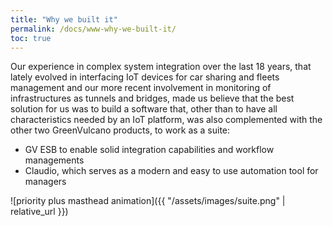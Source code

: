 ```yaml
---
title: "Why we built it"
permalink: /docs/www-why-we-built-it/
toc: true
---
```


Our experience in complex system integration over the last 18 years, that
lately evolved in interfacing IoT devices for car sharing and fleets management
and our more recent involvement in monitoring of infrastructures as tunnels and
bridges, made us believe that the best solution for us was to build a software
that, other than to have all characteristics needed by an IoT platform,
was also complemented with the other two GreenVulcano products, to work as a suite:

- GV ESB to enable solid integration capabilities and workflow managements
- Claudio, which serves as a modern and easy to use automation tool for managers

![priority plus masthead animation]({{ "/assets/images/suite.png" | relative_url }})
